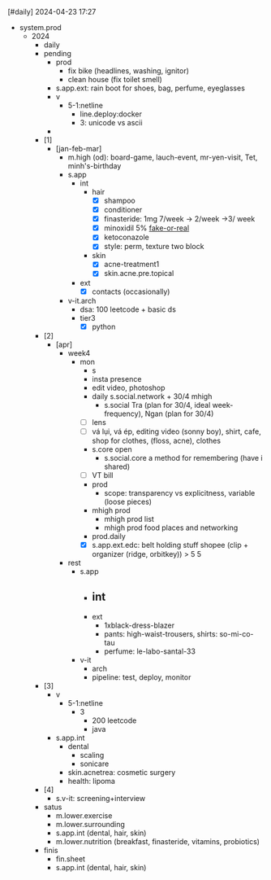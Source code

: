 [#daily]
2024-04-23
17:27

- system.prod
	- 2024
		- daily
		- pending
			- prod
				- fix bike (headlines, washing, ignitor)
				- clean house (fix toilet smell)
			- s.app.ext: rain boot for shoes, bag, perfume, eyeglasses
			- v
				- 5-1:netline
					- line.deploy:docker
					- 3: unicode vs ascii
			- 
		- [1]
			- [jan-feb-mar]
				- m.high (od): board-game, lauch-event, mr-yen-visit, Tet, minh's-birthday
				- s.app
					- int
						- hair
							- [x] shampoo
							- [x] conditioner
							- [x] finasteride: 1mg 7/week -> 2/week ->3/ week
							- [x] minoxidil 5% [fake-or-real](https://www.cosmetics-hut.com/blogs/minoxidil/a-practical-guide-to-identifying-fake-kirkland-minoxidil)
							- [x] ketoconazole
							- [x] style: perm, texture two block
						- skin
							- [x] acne-treatment1
							- [x] skin.acne.pre.topical
					- ext
						- [x] contacts (occasionally)
				- v-it.arch
					- dsa: 100 leetcode + basic ds
					- tier3
						- [x] python
		- [2]
			- [apr]
				- week4
					- mon
						- s
						- insta presence
						- edit video, photoshop
						- daily s.social.network + 30/4 mhigh
							- s.social Tra (plan for 30/4, ideal week-frequency), Ngan (plan for 30/4)
						- [ ] lens
						- [ ] vá lụi, vá ép, editing video (sonny boy), shirt, cafe, shop for clothes, (floss, acne), clothes
						- s.core open
							- s.social.core a method for remembering (have i shared)
						- [ ] VT bill
						- prod
							- scope: transparency vs explicitness, variable (loose pieces)
						- mhigh prod
							- mhigh prod list
							- mhigh prod food places and networking
						- prod.daily
						- [x] s.app.ext.edc: belt holding stuff shopee (clip + organizer (ridge, orbitkey))  > 5 5 
				- rest
					- s.app
						- int
							- 
						- ext
							- 1xblack-dress-blazer
							- pants: high-waist-trousers, shirts: so-mi-co-tau
							- perfume: le-labo-santal-33
					- v-it
						- arch
						- pipeline: test, deploy, monitor
		- [3]
			- v
				- 5-1:netline
					- 3
						- 200 leetcode
						- java
			- s.app.int
				- dental
					- scaling
					- sonicare
				- skin.acnetrea: cosmetic surgery
				- health: lipoma
		- [4]
			- s.v-it: screening+interview
		- satus
			- m.lower.exercise
			- m.lower.surrounding
			- s.app.int (dental, hair, skin)
			- m.lower.nutrition (breakfast, finasteride, vitamins, probiotics)
		- finis
			- fin.sheet
			- s.app.int (dental, hair, skin)